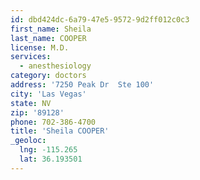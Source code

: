 ```yaml
---
id: dbd424dc-6a79-47e5-9572-9d2ff012c0c3
first_name: Sheila
last_name: COOPER
license: M.D.
services:
  - anesthesiology
category: doctors
address: '7250 Peak Dr  Ste 100'
city: 'Las Vegas'
state: NV
zip: '89128'
phone: 702-386-4700
title: 'Sheila COOPER'
_geoloc:
  lng: -115.265
  lat: 36.193501
---
```

